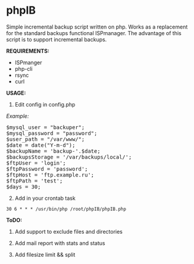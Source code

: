phpIB
=====

Simple incremental backup script written on php.
Works as a replacement for the standard backups functional ISPmanager.
The advantage of this script is to support incremental backups.

**REQUIREMENTS:**
- ISPmanger
- php-cli
- rsync
- curl

**USAGE:**

1. Edit config in config.php


*Example:*

<pre>
$mysql_user = "backuper";
$mysql_password = "password";
$user_path = "/var/www/";
$date = date("Y-m-d");
$backupName = 'backup-'.$date;
$backupsStorage = '/var/backups/local/';
$ftpUser = 'login';
$ftpPassword = 'password';
$ftpHost = 'ftp.example.ru';
$ftpPath = 'test';
$days = 30;
</pre>

2. Add in your crontab task

``
30 6 * * * /usr/bin/php /root/phpIB/phpIB.php
``

**ToDO:**

1. Add support to exclude files and directories

2. Add mail report with stats and status

3. Add filesize limit && split
